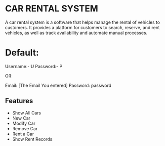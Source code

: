 
# CAR RENTAL SYSTEM

A car rental system is a software that helps manage the rental of vehicles to customers. It provides a platform for customers to search, reserve, and rent vehicles, as well as track availability and automate manual processes.

# Default:
Username:- U
Password:- P

OR

Email: [The Email You entered]
Password: password


## Features

- Show All Cars
- New Car
- Modify Car
- Remove Car
- Rent a Car
- Show Rent Records

